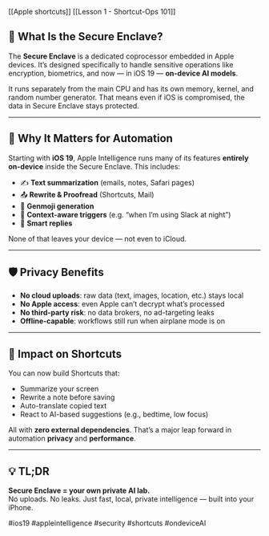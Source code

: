[[Apple shortcuts]]
[[Lesson 1 - Shortcut-Ops 101]]

## 🔐 What Is the Secure Enclave?

The **Secure Enclave** is a dedicated coprocessor embedded in Apple devices. It’s designed specifically to handle sensitive operations like encryption, biometrics, and now — in iOS 19 — **on-device AI models**.

It runs separately from the main CPU and has its own memory, kernel, and random number generator. That means even if iOS is compromised, the data in Secure Enclave stays protected.

---

## 🧠 Why It Matters for Automation

Starting with **iOS 19**, Apple Intelligence runs many of its features **entirely on-device** inside the Secure Enclave. This includes:

- ✍️ **Text summarization** (emails, notes, Safari pages)
- 📤 **Rewrite & Proofread** (Shortcuts, Mail)
- 🧬 **Genmoji generation**
- 🧠 **Context-aware triggers** (e.g. “when I’m using Slack at night”)
- 💬 **Smart replies**

None of that leaves your device — not even to iCloud.

---

## 🛡️ Privacy Benefits

- **No cloud uploads**: raw data (text, images, location, etc.) stays local  
- **No Apple access**: even Apple can’t decrypt what’s processed  
- **No third-party risk**: no data brokers, no ad-targeting leaks  
- **Offline-capable**: workflows still run when airplane mode is on  

---

## 🧰 Impact on Shortcuts

You can now build Shortcuts that:

- Summarize your screen  
- Rewrite a note before saving  
- Auto-translate copied text  
- React to AI-based suggestions (e.g., bedtime, low focus)  

All with **zero external dependencies**. That’s a major leap forward in automation **privacy** and **performance**.

---

## 💡 TL;DR

**Secure Enclave = your own private AI lab.**  
No uploads. No leaks. Just fast, local, private intelligence — built into your iPhone.

#ios19 #appleintelligence #security #shortcuts #ondeviceAI